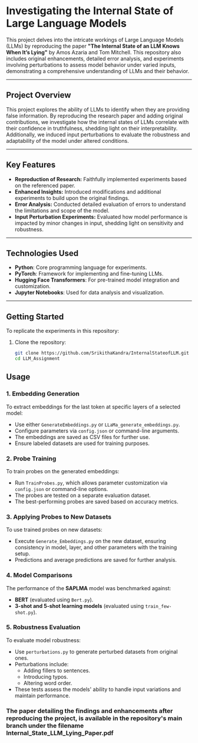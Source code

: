 # Investigating the Internal State of Large Language Models  

This project delves into the intricate workings of Large Language Models (LLMs) by reproducing the paper **"The Internal State of an LLM Knows When It’s Lying"** by Amos Azaria and Tom Mitchell. This repository also includes original enhancements, detailed error analysis, and experiments involving perturbations to assess model behavior under varied inputs, demonstrating a comprehensive understanding of LLMs and their behavior.  

---

## Project Overview  
This project explores the ability of LLMs to identify when they are providing false information. By reproducing the research paper and adding original contributions, we investigate how the internal states of LLMs correlate with their confidence in truthfulness, shedding light on their interpretability. Additionally, we induced input perturbations to evaluate the robustness and adaptability of the model under altered conditions.  

---

## Key Features  
- **Reproduction of Research:** Faithfully implemented experiments based on the referenced paper.  
- **Enhanced Insights:** Introduced modifications and additional experiments to build upon the original findings.  
- **Error Analysis:** Conducted detailed evaluation of errors to understand the limitations and scope of the model.  
- **Input Perturbation Experiments:** Evaluated how model performance is impacted by minor changes in input, shedding light on sensitivity and robustness.  

---

## Technologies Used  
- **Python**: Core programming language for experiments.  
- **PyTorch**: Framework for implementing and fine-tuning LLMs.  
- **Hugging Face Transformers**: For pre-trained model integration and customization.  
- **Jupyter Notebooks**: Used for data analysis and visualization.  

---

## Getting Started  
To replicate the experiments in this repository:  
1. Clone the repository:  
   ```bash
   git clone https://github.com/SrikithaKandra/InternalStateofLLM.git
   cd LLM_Assignment

## Usage

### 1. **Embedding Generation**
To extract embeddings for the last token at specific layers of a selected model:
- Use either `GenerateEmbeddings.py` or `LLaMa_generate_embeddings.py`.
- Configure parameters via `config.json` or command-line arguments.
- The embeddings are saved as CSV files for further use.
- Ensure labeled datasets are used for training purposes.

### 2. **Probe Training**
To train probes on the generated embeddings:
- Run `TrainProbes.py`, which allows parameter customization via `config.json` or command-line options.
- The probes are tested on a separate evaluation dataset.
- The best-performing probes are saved based on accuracy metrics.

### 3. **Applying Probes to New Datasets**
To use trained probes on new datasets:
- Execute `Generate_Embeddings.py` on the new dataset, ensuring consistency in model, layer, and other parameters with the training setup.
- Predictions and average predictions are saved for further analysis.

### 4. **Model Comparisons**
The performance of the **SAPLMA** model was benchmarked against:
- **BERT** (evaluated using `Bert.py`).
- **3-shot and 5-shot learning models** (evaluated using `train_few-shot.py`).

### 5. **Robustness Evaluation**
To evaluate model robustness:
- Use `perturbations.py` to generate perturbed datasets from original ones.
- Perturbations include:
  - Adding fillers to sentences.
  - Introducing typos.
  - Altering word order.
- These tests assess the models' ability to handle input variations and maintain performance.

### The paper detailing the findings and enhancements after reproducing the project, is available in the repository's main branch under the filename Internal_State_LLM_Lying_Paper.pdf
